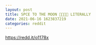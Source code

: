 ```yaml
--- 
layout: post 
title: SPCE TO THE MOON 🚀🚀🚀🚀 LITERALLY 
date: 2021-06-16 1623837219 
categories: reddit 
--- 
```

https://redd.it/o1178x